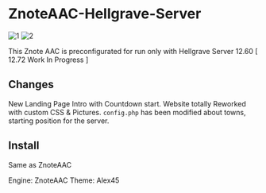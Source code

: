 # ZnoteAAC-Hellgrave-Server

![1](https://user-images.githubusercontent.com/89811188/144752005-d54b6e7e-5cd5-4de0-b656-91432b7c3b7b.png)
![2](https://user-images.githubusercontent.com/89811188/144752006-efbfa5bb-d49c-4403-b09e-4b547a3b5fb7.png)

This Znote AAC is preconfigurated for run only with Hellgrave Server 12.60 [ 12.72 Work In Progress ]

## Changes

New Landing Page Intro with Countdown start.
Website totally Reworked with custom CSS & Pictures.
`config.php` has been modified about towns, starting position for the server.


## Install

Same as ZnoteAAC

Engine: ZnoteAAC
Theme: Alex45